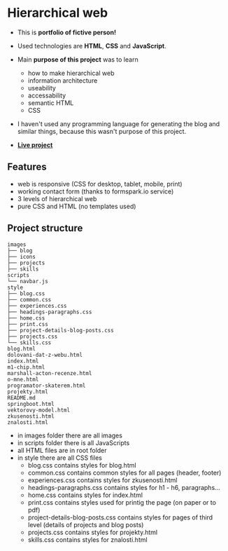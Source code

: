 # Hierarchical web

- This is **portfolio of fictive person!**
- Used technologies are **HTML**, **CSS** and **JavaScript**.
- Main **purpose of this project** was to learn
  - how to make hierarchical web
  - information architecture
  - useability
  - accessability
  - semantic HTML
  - CSS
- I haven't used any programming language for generating the blog and similar things, because this wasn't purpose of this project.

- **[Live project](https://bizwu.fit.cvut.cz/B202/babakjan-sem/index.html)**

## Features

- web is responsive (CSS for desktop, tablet, mobile, print)
- working contact form (thanks to formspark.io service)
- 3 levels of hierarchical web
- pure CSS and HTML (no templates used)

## Project structure

```
images
├── blog
├── icons
├── projects
├── skills
scripts
└── navbar.js
style
├── blog.css
├── common.css
├── experiences.css
├── headings-paragraphs.css
├── home.css
├── print.css
├── project-details-blog-posts.css
├── projects.css
└── skills.css
blog.html
dolovani-dat-z-webu.html
index.html
m1-chip.html
marshall-acton-recenze.html
o-mne.html
programator-skaterem.html
projekty.html
README.md
springboot.html
vektorovy-model.html
zkusenosti.html
znalosti.html
```

- in images folder there are all images
- in scripts folder there is all JavaScripts
- all HTML files are in root folder
- in style there are all CSS files
  - blog.css contains styles for blog.html
  - common.css contains common styles for all pages (header, footer)
  - experiences.css contains styles for zkusenosti.html
  - headings-paragraphs.css contains styles for h1 - h6, paragraphs...
  - home.css contains styles for index.html
  - print.css contains styles used for printig the page (on paper or to pdf)
  - project-details-blog-posts.css contains styles for pages of third level (details of projects and blog posts)
  - projects.css contains styles for projekty.html
  - skills.css contains styles for znalosti.html

